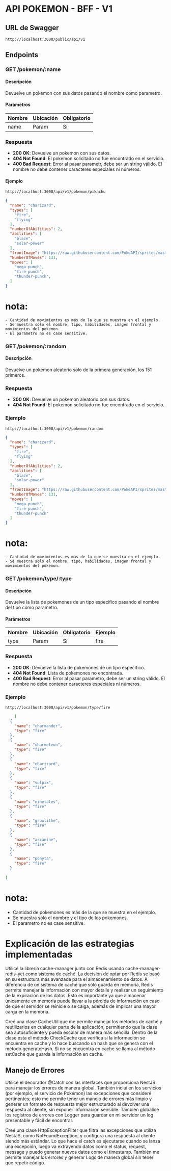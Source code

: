 # API POKEMON - BFF - V1
## URL de Swagger
```http
http://localhost:3000/public/api/v1
```

## Endpoints

### GET /pokemon/:name

#### Descripción
Devuelve un pokemon con sus datos pasando el nombre como parametro.

#### Parámetros
| Nombre | Ubicación | Obligatorio |
| ------ | --------- | ----------- |
| name   | Param     | Sí          |

### Respuesta
- **200 OK**: Devuelve un pokemon con sus datos.
- **404 Not Found**: El pokemon solicitado no fue encontrado en el servicio.
- **400 Bad Request**: Error al pasar parametr, debe ser un string válido. El nombre no debe contener caracteres especiales ni números.

#### Ejemplo
```http://localhost:3000/api/v1/pokemon/pikachu```

```json
{
  "name": "charizard",
  "types": [
    "fire",
    "flying"
  ],
  "numberOfAbilities": 2,
  "abilities": [
    "blaze",
    "solar-power"
  ],
  "frontImage": "https://raw.githubusercontent.com/PokeAPI/sprites/master/sprites/pokemon/6.png",
  "NumberOfMoves": 131,
  "moves": [
    "mega-punch",
    "fire-punch",
    "thunder-punch",
  ] 
}
```
# nota: 
    - Cantidad de movimientos es más de la que se muestra en el ejemplo.
    - Se muestra solo el nombre, tipo, habilidades, imagen frontal y movimientos del pokemon.
    - El parametro no es case sensitive.

### GET /pokemon/:random

#### Descripción
Devuelve un pokemon aleatorio solo de la primera generación, los 151 primeros.

### Respuesta
- **200 OK**: Devuelve un pokemon aleatorio con sus datos.
- **404 Not Found**: El pokemon solicitado no fue encontrado en el servicio.

### Ejemplo
```http://localhost:3000/api/v1/pokemon/random```

```json
{
  "name": "charizard",
  "types": [
    "fire",
    "flying"
  ],
  "numberOfAbilities": 2,
  "abilities": [
    "blaze",
    "solar-power"
  ],
  "frontImage": "https://raw.githubusercontent.com/PokeAPI/sprites/master/sprites/pokemon/6.png",
  "NumberOfMoves": 131,
  "moves": [
    "mega-punch",
    "fire-punch",
    "thunder-punch"
  ] 
}
```
# nota: 
    - Cantidad de movimientos es más de la que se muestra en el ejemplo.
    - Se muestra solo el nombre, tipo, habilidades, imagen frontal y movimientos del pokemon.

### GET /pokemon/type/:type

#### Descripción
Devuelve la lista de pokemones de un tipo especifico pasando el nombre del tipo como parametro.

#### Parámetros
| Nombre | Ubicación | Obligatorio |Ejemplo|
| ------ | --------- | ----------- |-------|
| type   | Param     | Sí          |fire   |

### Respuesta
- **200 OK**: Devuelve la lista de pokemones de un tipo especifico.
- **404 Not Found**: Lista de pokemones no encontrada.
- **400 Bad Request**: Error al pasar parametro, debe ser un string válido. El nombre no debe contener caracteres especiales ni números.

### Ejemplo
```http://localhost:3000/api/v1/pokemon/type/fire```

```json
    [
  {
    "name": "charmander",
    "type": "fire"
  },
  {
    "name": "charmeleon",
    "type": "fire"
  },
  {
    "name": "charizard",
    "type": "fire"
  },
  {
    "name": "vulpix",
    "type": "fire"
  },
  {
    "name": "ninetales",
    "type": "fire"
  },
  {
    "name": "growlithe",
    "type": "fire"
  },
  {
    "name": "arcanine",
    "type": "fire"
  },
  {
    "name": "ponyta",
    "type": "fire"
  }
  
]
```
# nota: 
 - Cantidad de pokemones es más de la que se muestra en el ejemplo.
 - Se muestra solo el nombre y el tipo de los pokemones.
 - El parametro no es case sensitive.



# Explicación de las estrategias implementadas 

Utilicé la librería cache-manager junto con Redis usando cache-manager-redis-yet como sistema de caché. La decisión de optar por Redis se basó en su estructura más avanzada para el almacenamiento de datos. A diferencia de un sistema de caché que sólo guarda en memoria, Redis permite manejar la información con mayor detalle y realizar un seguimiento de la expiración de los datos. Esto es importante ya que almacenar únicamente en memoria puede llevar a la pérdida de información en caso de que el servidor se reinicie o se caiga, además de implicar una mayor carga en la memoria.

Creé una clase CacheUtil que me permite manejar los métodos de caché y reutilizarlos en cualquier parte de la aplicación, permitiendo que la clase sea autosuficiente y pueda escalar de manera más sencilla. Dentro de la clase esta el método CheckCache que verifica si la información se encuentra en cache y lo hace buscando un hash que se genera con el método generateHash. Si no se encuentra en cache se llama al método setCache que guarda la información en cache.

## Manejo de Errores
Utilicé el decorador @Catch con las interfaces que proporciona NestJS para manejar los errores de manera global. También incluí en los servicios (por ejemplo, el servicio de Pokémon) las excepciones que consideré pertinentes; esto me permite tener un manejo de errores más limpio y generar un formato de respuesta mejor estructurado al devolver una respuesta al cliente, sin exponer información sensible.  También globalicé los registros de errores con Logger para guardar en mi servidor un log presentable y fácil de encontrar.

Creé una clase HttpExceptionFilter que filtra las excepciones que utiliza NestJS, como NotFoundException, y configura una respuesta al cliente siendo más estándar. Lo que hace el catch es ejecutarse cuando se lanza una excepción, luego va extrayendo datos como el status, request, message y puedo generar nuevos datos como el timestamp. También me permite manejar los errores y generar Logs de manera global sin tener que repetir código.

